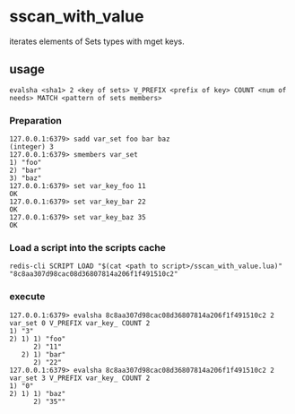 # sscan_with_value 
iterates elements of Sets types with mget keys.

## usage
```
evalsha <sha1> 2 <key of sets> V_PREFIX <prefix of key> COUNT <num of needs> MATCH <pattern of sets members>
```

### Preparation
```
127.0.0.1:6379> sadd var_set foo bar baz
(integer) 3
127.0.0.1:6379> smembers var_set
1) "foo"
2) "bar"
3) "baz"
127.0.0.1:6379> set var_key_foo 11
OK
127.0.0.1:6379> set var_key_bar 22
OK
127.0.0.1:6379> set var_key_baz 35
OK
```
### Load a script into the scripts cache
```
redis-cli SCRIPT LOAD "$(cat <path to script>/sscan_with_value.lua)"
"8c8aa307d98cac08d36807814a206f1f491510c2"
```
### execute
```
127.0.0.1:6379> evalsha 8c8aa307d98cac08d36807814a206f1f491510c2 2 var_set 0 V_PREFIX var_key_ COUNT 2
1) "3"
2) 1) 1) "foo"
      2) "11"
   2) 1) "bar"
      2) "22"
127.0.0.1:6379> evalsha 8c8aa307d98cac08d36807814a206f1f491510c2 2 var_set 3 V_PREFIX var_key_ COUNT 2
1) "0"
2) 1) 1) "baz"
      2) "35""
```

